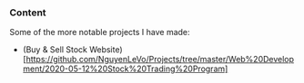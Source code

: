 ### Content

Some of the more notable projects I have made:
- (Buy & Sell Stock Website)[https://github.com/NguyenLeVo/Projects/tree/master/Web%20Development/2020-05-12%20Stock%20Trading%20Program]
